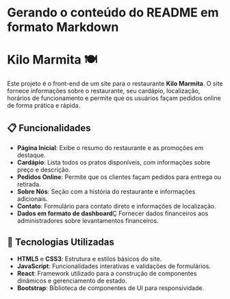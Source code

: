 # Gerando o conteúdo do README em formato Markdown

# Kilo Marmita 🍽️

Este projeto é o front-end de um site para o restaurante **Kilo Marmita**. O site fornece informações sobre o restaurante, seu cardápio, localização, horários de funcionamento e permite que os usuários façam pedidos online de forma prática e rápida.

## 📋 Funcionalidades

- **Página Inicial**: Exibe o resumo do restaurante e as promoções em destaque.
- **Cardápio**: Lista todos os pratos disponíveis, com informações sobre preço e descrição.
- **Pedidos Online**: Permite que os clientes façam pedidos para entrega ou retirada.
- **Sobre Nós**: Seção com a história do restaurante e informações adicionais.
- **Contato**: Formulário para contato direto e informações de localização.
- **Dados em formato de dashboard**Ç Fornecer dados financeiros aos administradores sobre levantamentos financeiros.

## 🚀 Tecnologias Utilizadas

- **HTML5** e **CSS3**: Estrutura e estilos básicos do site.
- **JavaScript**: Funcionalidades interativas e validações de formulários.
- **React**: Framework utilizado para a construção de componentes dinâmicos e gerenciamento de estado.
- **Bootstrap**: Biblioteca de componentes de UI para responsividade.
  
